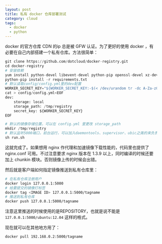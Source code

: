 ```yaml
---
layout: post
title: 私有 docker 仓库部署测试
category: cloud
tags:
  - docker
  - python
---
```


docker 的官方仓库 CDN 的ip 总是被 GFW 认证。为了更好的使用 docker ，有必要在自己内部搭建一个私有仓库。方法很简单：

```python
git clone https://github.com/dotcloud/docker-registry.git
cd docker-registry
# 安装依赖
yum install python-devel libevent-devel python-pip openssl-devel xz-devel --enablerepo=epel
python-pip install -r requirements.txt
# 默认读取config/config.yml里的dev配置
WORKER_SECRET_KEY="${WORKER_SECRET_KEY:-$(< /dev/urandom tr -dc A-Za-z0-9 | head -c 32)}"
cat > config/config.yml<EOF
dev:
    storage: local
    storage_path: /tmp/registry
    secret_key: ${WORKER_SECRET_KEY}
EOF

# 默认的镜像存储位置，可以在 config.yml 里更改 storage_path
mkdir /tmp/registry
# 默认监听5000端口，前台运行，可以加入daemontools、supervisor、ubic之类的来负责
sh run.sh
```

这就完成了。如果想用 nginx 作代理和加速镜像下载性能的，代码里也提供了 nginx.conf 可用。不过注意要求 nginx 版本在 1.3.9 以上，同时编译的时候还要加上 chunkin 模块。否则镜像上传的时候会出错。

然后就是客户端如何指定镜像推送到私有仓库里：

```bash
# 在私有仓库注册用户
docker login 127.0.0.1:5000
# 给要提交的镜像打标签
docker tag <IMAGE ID> 127.0.0.1:5000/tagname
# 推送到私有仓库
docker push 127.0.0.1:5000/tagname
```

注意这里推送的时候使用的是REPOSITORY，也就是说不能是 `127.0.0.1:5000/ubuntu:12.04` 这样的格式。

现在就可以在其他地方用了：

```bash
docker pull 192.168.0.2:5000/tagname
```
